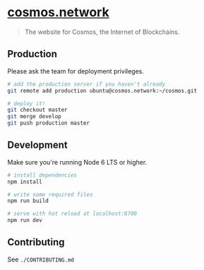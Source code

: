 # [cosmos.network](https://cosmos.network)

> The website for Cosmos, the Internet of Blockchains.

## Production

Please ask the team for deployment privileges.

``` bash
# add the production server if you haven't already
git remote add production ubuntu@cosmos.network:~/cosmos.git
```

``` bash
# deploy it!
git checkout master
git merge develop
git push production master
```

## Development

Make sure you're running Node 6 LTS or higher.

``` bash
# install dependencies
npm install

# write some required files
npm run build

# serve with hot reload at localhost:8700
npm run dev
```

## Contributing 

See `./CONTRIBUTING.md`
